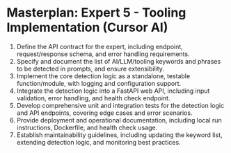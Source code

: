 # Masterplan: Expert 5 - Tooling Implementation (Cursor AI)

1. Define the API contract for the expert, including endpoint, request/response schema, and error handling requirements.
2. Specify and document the list of AI/LLM/tooling keywords and phrases to be detected in prompts, and ensure extensibility.
3. Implement the core detection logic as a standalone, testable function/module, with logging and configuration support.
4. Integrate the detection logic into a FastAPI web API, including input validation, error handling, and health check endpoint.
5. Develop comprehensive unit and integration tests for the detection logic and API endpoints, covering edge cases and error scenarios.
6. Provide deployment and operational documentation, including local run instructions, Dockerfile, and health check usage.
7. Establish maintainability guidelines, including updating the keyword list, extending detection logic, and monitoring best practices. 